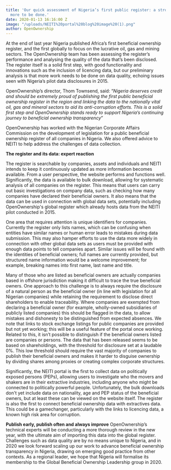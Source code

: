 ```yaml
---
title: 'Our quick assessment of Nigeria’s first public register: a strong start, but
  more to be done.'
date: 2020-01-13 16:16:00 Z
image: "/uploads/NEITI%20portal%20blog%20image%20(1).png"
author: OpenOwnership
---
```


At the end of last year Nigeria published Africa’s first beneficial ownership register, and the first globally to focus on the lucrative oil, gas and mining sectors. The OpenOwnership team has been assessing the register’s performance and analysing the quality of the data that’s been disclosed. The register itself is a solid first step, with good functionality and innovations such as the inclusion of licencing data, but our preliminary analysis is that more work needs to be done on data quality, echoing issues seen with Nigeria’s pilot data disclosures in 2015. 

OpenOwnership’s director, Thom Townsend, said: “*Nigeria deserves credit and should be extremely proud of publishing the first public beneficial ownership register in the region and linking the data to the nationally vital oil, gas and mineral sectors to aid its anti-corruption efforts. This is a solid first step and OpenOwnership stands ready to support Nigeria’s continuing journey to beneficial ownership transparency*”

OpenOwnership has worked with the Nigerian Corporate Affairs Commission on the development of legislation for a public beneficial ownership register of all companies in Nigeria. We also offered advice to NEITI to help address the challenges of data collection. 

**The register and its data: expert reaction** 

The register is searchable by companies, assets and individuals and NEITI intends to keep it continuously updated as more information becomes available. From a user perspective, the website performs and functions well. Significantly, the data is available to bulk download, allowing for systematic analysis of all companies on the register. This means that users can carry out basic investigations on company data, such as checking how many companies have declared their beneficial owners. It also means that the data can be used in connection with global data sets, potentially including OpenOwnership's global register which already hosts data from the NEITI pilot conducted in 2015.

One area that requires attention is unique identifiers for companies. Currently the register only lists names, which can be confusing when entities have similar names or human error leads to mistakes during data submission. This may also hamper efforts to use the data more widely in connection with other global data sets as users must be provided with enough data points to tell companies apart. Similar issues will be found with the identities of beneficial owners; full names are currently provided, but structured name information would be a welcome improvement; for example, breaking names into first name, last name and title.

Many of those who are listed as beneficial owners are actually companies based in offshore jurisdiction making it difficult to trace the true beneficial owners. One approach to this challenge is to always require the disclosure of a natural person as the beneficial owner (in line with  legislation for all Nigerian companies) while retaining the requirement to disclose direct shareholders to enable traceability. Where companies are exempted from declaring a beneficial owner (for example, wholly-owned subsidiaries of publicly listed companies) this should be flagged in the data, to allow mistakes and dishonesty to be distinguished from expected absences. We note that links to stock exchange listings for public companies are provided but not yet working; this will be a useful feature of the portal once working. Related to this, it isn’t possible to distinguish if the beneficial owners listed are companies or persons. The data that has been released seems to be based on shareholdings, with the threshold for disclosure set at a laudable 0%. This low threshold should require the vast majority of companies to publish their beneficial owners and makes it harder to disguise ownership by dividing shares among proxies or creating complex corporate structures. 

Significantly, the NEITI portal is the first to collect data on politically exposed persons (PEPs), allowing users to investigate who the movers and shakers are in their extractive industries, including anyone who might be connected to politically powerful people. Unfortunately, the bulk downloads don't yet include data on nationality, age and PEP status of the beneficial owners, but at least these can be viewed on the website itself. The register is also the first to connect beneficial ownership data with extractives data. This could be a gamechanger, particularly with the links to licencing data, a known high risk area for corruption.

**Publish early, publish often and always improve**
OpenOwnership’s technical experts will be conducting a more thorough review in the new year, with the ultimate aim of importing this data into the global register. Challenges such as data quality are by no means unique to Nigeria, and in 2020 we look forward scaling up our work to advance beneficial ownership transparency in Nigeria, drawing on emerging good practice from other contexts. As a regional leader, we hope that Nigeria will formalise its membership to the Global Beneficial Ownership Leadership group in 2020. 

